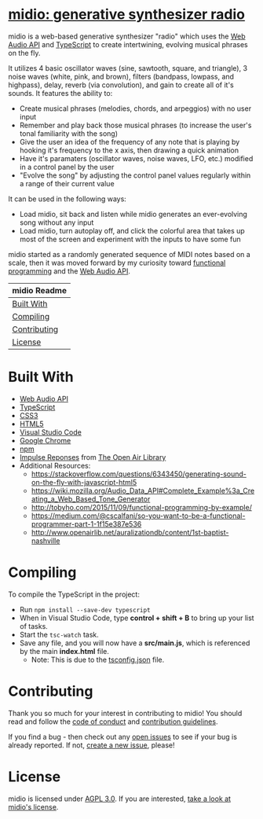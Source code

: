 # [midio: generative synthesizer radio](http://evangipson.com/midio)
midio is a web-based generative synthesizer "radio" which uses the [Web Audio API](https://developer.mozilla.org/en-US/docs/Web/API/Web_Audio_API) and [TypeScript](https://www.typescriptlang.org/) to create intertwining, evolving musical phrases on the fly.

It utilizes 4 basic oscillator waves (sine, sawtooth, square, and triangle), 3 noise waves (white, pink, and brown), filters (bandpass, lowpass, and highpass), delay, reverb (via convolution), and gain to create all of it's sounds. It features the ability to:
- Create musical phrases (melodies, chords, and arpeggios) with no user input
- Remember and play back those musical phrases (to increase the user's tonal familiarity with the song)
- Give the user an idea of the frequency of any note that is playing by hooking it's frequency to the x axis, then drawing a quick animation
- Have it's paramaters (oscillator waves, noise waves, LFO, etc.) modified in a control panel by the user
- "Evolve the song" by adjusting the control panel values regularly within a range of their current value

It can be used in the following ways:
- Load midio, sit back and listen while midio generates an ever-evolving song without any input
- Load midio, turn autoplay off, and click the colorful area that takes up most of the screen and experiment with the inputs to have some fun

midio started as a randomly generated sequence of MIDI notes based on a scale, then it was moved forward by my curiosity toward [functional programming](https://en.wikipedia.org/wiki/Functional_programming) and the [Web Audio API](https://developer.mozilla.org/en-US/docs/Web/API/Web_Audio_API).

| midio Readme |
|---|
| [Built With](#built-with) |
| [Compiling](#compiling) |
| [Contributing](#contributing) |
| [License](#license) |

# Built With
* [Web Audio API](https://developer.mozilla.org/en-US/docs/Web/API/Web_Audio_API)
* [TypeScript](https://www.typescriptlang.org/)
* [CSS3](https://developer.mozilla.org/en-US/docs/Web/CSS/CSS3)
* [HTML5](https://developer.mozilla.org/en-US/docs/Web/Guide/HTML/HTML5)
* [Visual Studio Code](https://code.visualstudio.com/)
* [Google Chrome](https://www.google.com/chrome/)
* [npm](https://www.npmjs.com/)
* [Impulse Reponses](https://en.wikipedia.org/wiki/Impulse_response) from [The Open Air Library](http://www.openairlib.net/)
* Additional Resources:
    * https://stackoverflow.com/questions/6343450/generating-sound-on-the-fly-with-javascript-html5
    * https://wiki.mozilla.org/Audio_Data_API#Complete_Example%3a_Creating_a_Web_Based_Tone_Generator
    * http://tobyho.com/2015/11/09/functional-programming-by-example/
    * https://medium.com/@cscalfani/so-you-want-to-be-a-functional-programmer-part-1-1f15e387e536
    * http://www.openairlib.net/auralizationdb/content/1st-baptist-nashville

# Compiling
To compile the TypeScript in the project:
* Run ```npm install --save-dev typescript```
* When in Visual Studio Code, type **control + shift + B** to bring up your list of tasks.
* Start the ```tsc-watch``` task.
* Save any file, and you will now have a **src/main.js**, which is referenced by the main **index.html** file.
    * Note: This is due to the [tsconfig.json](tsconfig.json) file.

# Contributing
Thank you so much for your interest in contributing to midio! You should read and follow the [code of conduct](CODE_OF_CONDUCT.md) and [contribution guidelines](CONTRIBUTING.md).

If you find a bug - then check out any [open issues](https://github.com/evangipson/midio/issues) to see if your bug is already reported. If not, [create a new issue](https://github.com/evangipson/midio/issues/new), please!

# License
midio is licensed under [AGPL 3.0](https://www.gnu.org/licenses/agpl-3.0.en.html). If you are interested, [take a look at midio's license](LICENSE).

